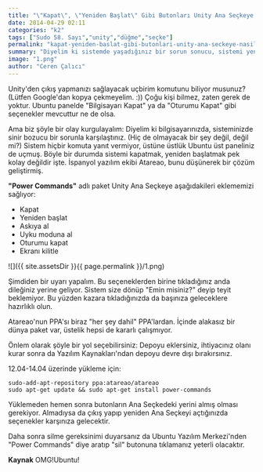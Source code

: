 ```yaml
---
title: "\"Kapat\", \"Yeniden Başlat\" Gibi Butonları Unity Ana Seçkeye Nasıl Ekleriz?"
date: 2014-04-29 02:11
categories: "k2"
tags: ["Sudo 58. Sayı","unity","düğme","seçke"]
permalink: "kapat-yeniden-baslat-gibi-butonlari-unity-ana-seckeye-nasil-ekleriz"
summary: "Diyelim ki sistemde yaşadığınız bir sorun sonucu, sistemi yeniden başlatmanız gerekiyor; ama Ubuntu üst panel ortalarda görünmüyor. Seçeneklerimiz neler olurdu acaba?"
image: "1.png"
author: "Ceren Çalıcı"
---
```


Unity'den çıkış yapmanızı sağlayacak uçbirim komutunu biliyor musunuz? (Lütfen Google'dan kopya çekmeyelim. :)) Çoğu kişi bilmez, zaten gerek de yoktur. Ubuntu panelde "Bilgisayarı Kapat" ya da "Oturumu Kapat" gibi seçenekler mevcuttur ne de olsa.

Ama biz şöyle bir olay kurgulayalım: Diyelim ki bilgisayarınızda, sisteminizde sinir bozucu bir sorunla karşılaştınız. (Hiç de olmayacak bir şey değil, değil mi?) Sistem hiçbir komuta yanıt vermiyor, üstüne üstlük Ubuntu üst paneliniz de uçmuş. Böyle bir durumda sistemi kapatmak, yeniden başlatmak pek kolay değildir işte. İspanyol yazılım ekibi Atareao, bunu düşünerek bir çözüm geliştirmiş.

**"Power Commands"** adlı paket Unity Ana Seçkeye aşağıdakileri eklememizi sağlıyor:

 - Kapat
 - Yeniden başlat
 - Askıya al
 - Uyku moduna al
 - Oturumu kapat
 - Ekranı kilitle

![]({{ site.assetsDir }}{{ page.permalink }}/1.png)

Şimdiden bir uyarı yapalım. Bu seçeneklerden birine tıkladığınız anda dileğiniz yerine geliyor. Sistem size dönüp "Emin misiniz?" deyip teyit beklemiyor. Bu yüzden kazara tıkladığınızda da başınıza geleceklere hazırlıklı olun.

Atareao'nun PPA'sı biraz "her şey dahil" PPA'lardan. İçinde alakasız bir dünya paket var, üstelik hepsi de kararlı çalışmıyor.

Önlem olarak şöyle bir yol seçebilirsiniz: Depoyu eklersiniz, ihtiyacınız olanı kurar sonra da Yazılım Kaynakları'ndan depoyu devre dışı bırakırsınız.

12.04-14.04 üzerinde yükleme için:

```
sudo-add-apt-repository ppa:atareao/atareao
sudo apt-get update && sudo apt-get install power-commands
```

Yüklemeden hemen sonra butonların Ana Seçkedeki yerini almış olması gerekiyor. Almadıysa da çıkış yapıp yeniden Ana Seçkeyi açtığınızda seçenekler karşınıza gelecektir.

Daha sonra silme gereksinimi duyarsanız da Ubuntu Yazılım Merkezi'nden "Power Commands" diye aratıp "sil" butonuna tıklamanız yeterli olacaktır.

**Kaynak**
OMG!Ubuntu!
